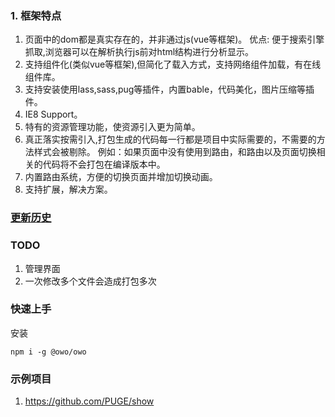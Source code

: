 ### 1. 框架特点

1. 页面中的dom都是真实存在的，并非通过js(vue等框架)。 优点: 便于搜索引擎抓取,浏览器可以在解析执行js前对html结构进行分析显示。
2. 支持组件化(类似vue等框架),但简化了载入方式，支持网络组件加载，有在线组件库。
3. 支持安装使用lass,sass,pug等插件，内置bable，代码美化，图片压缩等插件。
4. IE8 Support。
5. 特有的资源管理功能，使资源引入更为简单。
6. 真正落实按需引入,打包生成的代码每一行都是项目中实际需要的，不需要的方法样式会被剔除。 例如：如果页面中没有使用到路由，和路由以及页面切换相关的代码将不会打包在编译版本中。
7. 内置路由系统，方便的切换页面并增加切换动画。
8. 支持扩展，解决方案。


### [更新历史](./history.md)


### TODO
1. 管理界面
2. 一次修改多个文件会造成打包多次


### 快速上手

安装
```
npm i -g @owo/owo
```

### 示例项目
1. https://github.com/PUGE/show